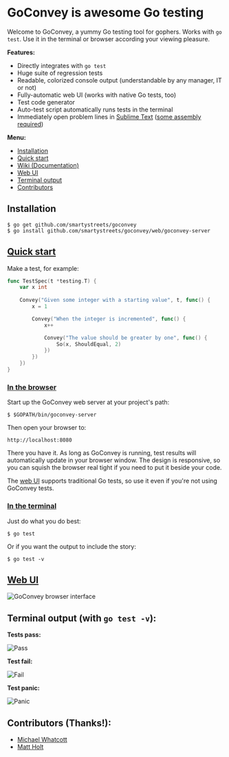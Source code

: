 GoConvey is awesome Go testing
=================================

Welcome to GoConvey, a yummy Go testing tool for gophers. Works with `go test`. Use it in the terminal or browser according your viewing pleasure.

**Features:**

- Directly integrates with `go test`
- Huge suite of regression tests
- Readable, colorized console output (understandable by any manager, IT or not)
- Fully-automatic web UI (works with native Go tests, too)
- Test code generator
- Auto-test script automatically runs tests in the terminal
- Immediately open problem lines in [Sublime Text](http://www.sublimetext.com) ([some assembly required](https://github.com/asuth/subl-handler))

**Menu:**

- [Installation](#installation)
- [Quick start](#quick-start)
- [Wiki (Documentation)](https://github.com/smartystreets/goconvey/wiki)
- [Web UI](#web-ui)
- [Terminal output](#terminal-output-with-go-test--v)
- [Contributors](#contributors-thanks)


Installation
------------

	$ go get github.com/smartystreets/goconvey
	$ go install github.com/smartystreets/goconvey/web/goconvey-server


[Quick start](https://github.com/smartystreets/goconvey/wiki#get-going-in-25-seconds)
-----------

Make a test, for example:

```go
func TestSpec(t *testing.T) {
	var x int
	
	Convey("Given some integer with a starting value", t, func() {
		x = 1

		Convey("When the integer is incremented", func() {
			x++

			Convey("The value should be greater by one", func() {
				So(x, ShouldEqual, 2)
			})
		})
	})
}
```

### [In the browser](https://github.com/smartystreets/goconvey/wiki/Web-UI)

Start up the GoConvey web server at your project's path:

    $ $GOPATH/bin/goconvey-server

Then open your browser to:

	http://localhost:8080

There you have it. As long as GoConvey is running, test results will automatically update in your browser window. The design is responsive, so you can squish the browser real tight if you need to put it beside your code.

The [web UI](https://github.com/smartystreets/goconvey/wiki/Web-UI) supports traditional Go tests, so use it even if you're not using GoConvey tests.


### [In the terminal](https://github.com/smartystreets/goconvey/wiki/Execution)

Just do what you do best:

    $ go test

Or if you want the output to include the story:

    $ go test -v




[Web UI](https://github.com/smartystreets/goconvey/wiki/Web-UI)
-----------
![GoConvey browser interface](http://i.imgur.com/O7uVvoq.png)



Terminal output (with `go test -v`):
---------------

**Tests pass:**

![Pass](http://i.imgur.com/c2qAQcR.png)

**Test fail:**

![Fail](http://i.imgur.com/sRcyZBr.png)

**Test panic:**

![Panic](http://i.imgur.com/iG2EZ5C.png)




Contributors (Thanks!):
-----------------------

 - [Michael Whatcott](https://github.com/mdwhatcott)
 - [Matt Holt](https://github.com/mholt)
